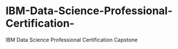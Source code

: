 # IBM-Data-Science-Professional-Certification-
IBM Data Science Professional Certification Capstone
